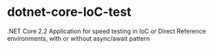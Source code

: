 # dotnet-core-IoC-test
.NET Core 2.2 Application for speed testing in IoC or Direct Reference environments, with or without async/await pattern

